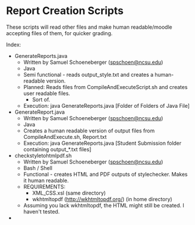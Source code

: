 # Report Creation Scripts
These scripts will read other files and make human readable/moodle accepting files of them, for quicker grading.

Index:
* GenerateReports.java
  * Written by Samuel Schoeneberger (spschoen@ncsu.edu)
  * Java
  * Semi functional - reads output_style.txt and creates a human-readable version.
  * Planned: Reads files from CompileAndExecuteScript.sh and creates user readable files.
    * Sort of.
  * Execution: java GenerateReports.java [Folder of Folders of Java File]
* GenerateReport.java
  * Written by Samuel Schoeneberger (spschoen@ncsu.edu)
  * Java
  * Creates a human readable version of output files from CompileAndExecute.sh, Report.txt
  * Execution: java GenerateReports.java [Student Submission folder containing output_*.txt files]
* checkstyletohtmlpdf.sh
  * Written by Samuel Schoeneberger (spschoen@ncsu.edu)
  * Bash / Shell
  * Functional - creates HTML and PDF outputs of stylechecker.  Makes it human readable.
  * REQUIREMENTS:
    * XML_CSS.xsl (same directory)
    * wkhtmltopdf (http://wkhtmltopdf.org/) (in home directory)
  * Assuming you lack wkhtmltopdf, the HTML might still be created.  I haven't tested.
* 
